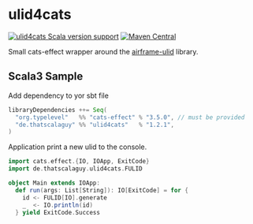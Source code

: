 # ulid4cats

[![ulid4cats Scala version support](https://index.scala-lang.org/thatscalaguy/ulid4cats/ulid4cats/latest-by-scala-version.svg?platform=jvm)](https://index.scala-lang.org/thatscalaguy/ulid4cats/ulid4cats)
[![Maven Central](https://img.shields.io/maven-central/v/de.thatscalaguy/ulid4cats_2.13.svg)](https://maven-badges.herokuapp.com/maven-central/de.thatscalaguy/ulid4cats_2.13)

Small cats-effect wrapper around the [airframe-ulid](https://github.com/wvlet/airframe/tree/master/airframe-ulid) library. 

## Scala3 Sample

Add dependency to yor sbt file
```scala
libraryDependencies ++= Seq(
  "org.typelevel"   %% "cats-effect" % "3.5.0", // must be provided
  "de.thatscalaguy" %% "ulid4cats"   % "1.2.1",
)
```
Application print a new ulid to the console.
```scala
import cats.effect.{IO, IOApp, ExitCode}
import de.thatscalaguy.ulid4cats.FULID

object Main extends IOApp:
  def run(args: List[String]): IO[ExitCode] = for {
    id <- FULID[IO].generate
    _  <- IO.println(id)
  } yield ExitCode.Success
```